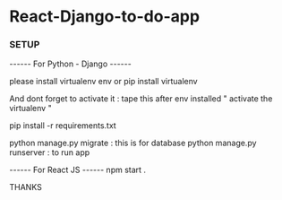 # React-Django-to-do-app


### SETUP ###

------ For Python - Django ------ 

please install virtualenv env or pip install virtualenv

And dont forget to activate it : tape this after env installed " activate the virtualenv "

pip install -r requirements.txt 

python manage.py migrate : this is for database
python manage.py runserver : to run app 

------ For React JS ------ 
npm start .


THANKS

